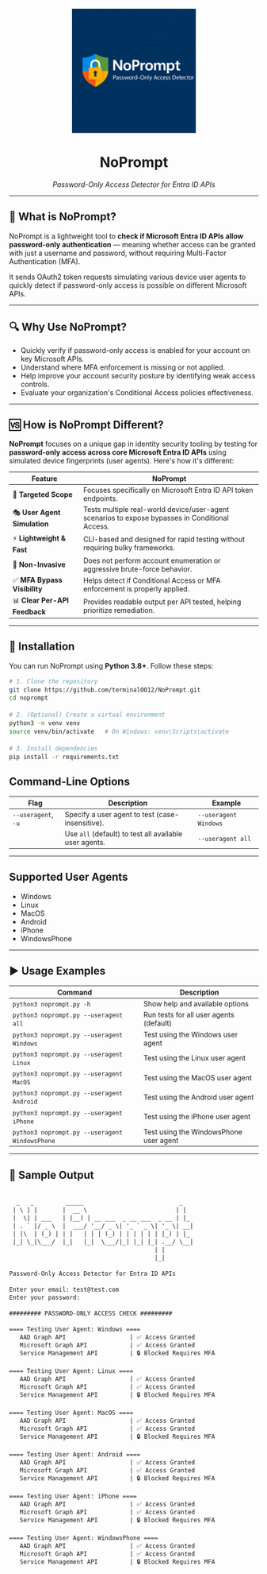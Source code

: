 
<p align="center">
  <img src="assets/noprompt-logo.png" alt="NoPrompt Logo" width="250"/>
</p>

<h1 align="center">NoPrompt</h1>
<p align="center"><i>Password-Only Access Detector for Entra ID APIs</i></p>




---

## 🚀 What is NoPrompt?

NoPrompt is a lightweight tool to **check if Microsoft Entra ID APIs allow password-only authentication** — meaning whether access can be granted with just a username and password, without requiring Multi-Factor Authentication (MFA).

It sends OAuth2 token requests simulating various device user agents to quickly detect if password-only access is possible on different Microsoft APIs.

---

## 🔍 Why Use NoPrompt?

- Quickly verify if password-only access is enabled for your account on key Microsoft APIs.
- Understand where MFA enforcement is missing or not applied.
- Help improve your account security posture by identifying weak access controls.
- Evaluate your organization's Conditional Access policies effectiveness.

---

## 🆚 How is NoPrompt Different?

**NoPrompt** focuses on a unique gap in identity security tooling by testing for **password-only access across core Microsoft Entra ID APIs** using simulated device fingerprints (user agents). Here's how it's different:

| Feature                                  | NoPrompt                                                                 |
|------------------------------------------|--------------------------------------------------------------------------|
| 🔐 **Targeted Scope**                    | Focuses specifically on Microsoft Entra ID API token endpoints.          |
| 🎭 **User Agent Simulation**             | Tests multiple real-world device/user-agent scenarios to expose bypasses in Conditional Access. |
| ⚡ **Lightweight & Fast**                | CLI-based and designed for rapid testing without requiring bulky frameworks. |
| 🚫 **Non-Invasive**                      | Does not perform account enumeration or aggressive brute-force behavior. |
| ✅ **MFA Bypass Visibility**             | Helps detect if Conditional Access or MFA enforcement is properly applied. |
| 📊 **Clear Per-API Feedback**            | Provides readable output per API tested, helping prioritize remediation. |

---

## 🔧 Installation 

You can run NoPrompt using **Python 3.8+**. Follow these steps:

```bash
# 1. Clone the repository
git clone https://github.com/terminalOO12/NoPrompt.git
cd noprompt

# 2. (Optional) Create a virtual environment
python3 -m venv venv
source venv/bin/activate   # On Windows: venv\Scripts\activate

# 3. Install dependencies
pip install -r requirements.txt
```

## Command-Line Options

| Flag                 | Description                                              | Example                 |
|----------------------|----------------------------------------------------------|-------------------------|
| `--useragent`, `-u`  | Specify a user agent to test (case-insensitive).         | `--useragent Windows`   |
|                      | Use `all` (default) to test all available user agents.   | `--useragent all`       |

---

## Supported User Agents

- Windows
- Linux
- MacOS
- Android
- iPhone
- WindowsPhone

---

## ▶️ Usage Examples

| Command                                | Description                         |
|---------------------------------------|-----------------------------------|
| `python3 noprompt.py -h`                   | Show help and available options   |
| `python3 noprompt.py --useragent all`      | Run tests for all user agents (default) |
| `python3 noprompt.py --useragent Windows`  | Test using the Windows user agent |
| `python3 noprompt.py --useragent Linux`    | Test using the Linux user agent   |
| `python3 noprompt.py --useragent MacOS`    | Test using the MacOS user agent   |
| `python3 noprompt.py --useragent Android`  | Test using the Android user agent |
| `python3 noprompt.py --useragent iPhone`   | Test using the iPhone user agent  |
| `python3 noprompt.py --useragent WindowsPhone` | Test using the WindowsPhone user agent |

---


## 🧪 Sample Output

```plaintext

  _   _         _____                           _
 | \ | |       |  __ \                         | |
 |  \| | ___   | |__) | __ ___  _ __ ___  _ __ | |_
 | . ` |/ _ \  |  ___/ '__/ _ \| '_ ` _ \| '_ \| __|
 | |\  | (_) | | |   | | | (_) | | | | | | |_) | |_
 |_| \_|\___/  |_|   |_|  \___/|_| |_| |_| .__/ \__|
                                         | |
                                         |_|

Password-Only Access Detector for Entra ID APIs

Enter your email: test@test.com
Enter your password:

######### PASSWORD-ONLY ACCESS CHECK #########

==== Testing User Agent: Windows ====
   AAD Graph API                  | ✅ Access Granted
   Microsoft Graph API            | ✅ Access Granted
   Service Management API         | 🔒 Blocked Requires MFA

==== Testing User Agent: Linux ====
   AAD Graph API                  | ✅ Access Granted
   Microsoft Graph API            | ✅ Access Granted
   Service Management API         | 🔒 Blocked Requires MFA

==== Testing User Agent: MacOS ====
   AAD Graph API                  | ✅ Access Granted
   Microsoft Graph API            | ✅ Access Granted
   Service Management API         | 🔒 Blocked Requires MFA

==== Testing User Agent: Android ====
   AAD Graph API                  | ✅ Access Granted
   Microsoft Graph API            | ✅ Access Granted
   Service Management API         | 🔒 Blocked Requires MFA

==== Testing User Agent: iPhone ====
   AAD Graph API                  | ✅ Access Granted
   Microsoft Graph API            | ✅ Access Granted
   Service Management API         | 🔒 Blocked Requires MFA

==== Testing User Agent: WindowsPhone ====
   AAD Graph API                  | ✅ Access Granted
   Microsoft Graph API            | ✅ Access Granted
   Service Management API         | 🔒 Blocked Requires MFA

```



